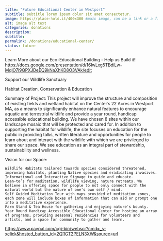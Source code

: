 ```yaml
---
title: "Future Educational Center in Westport"
subtitle: subtitle lorem ipsum dolor sit amet consectetur.
image: https://place-hold.it/400x300 #main image, can be a link or a file in assets/img/portfolio
alt: image alt text
categories: donations
description:
subtitle:
permalink: /donations/educational-center/
status: future
---
```




Learn More about our Eco-Educational Building - Help us Build it!
https://docs.google.com/presentation/d/16lwLxg5TBdiLw-MqlO7i9QPXJDeEQ9kNaXhKD8O3VAk/edit

Support our Wildlife Sanctuary

Habitat Creation, Conservation & Education

Summary of Project: This project will improve the structure and composition of existing fields and wetland habitat on the Center’s 22 Acres in Westport MA, as a means to significantly enhance natural features to encourage aquatic and terrestrial wildlife and provide a year round, handicap accessible educational building. We have chosen 8 sites within our landscape mosaic that will be protected and cared for. In addition to supporting the habitat for wildlife, the site focuses on education for the public in providing talks, written literature and opportunities for people to learn about and interact with the wildlife with which we are privileged to share our space. We see education as an integral part of stewardship, sustainability and wellness.

Vision for our Space:

    Wildlife Habitats tailored towards species considered threatened, improving habitats, planting Native species and eradicating invasives.
    Informational and Interactive Signage to guide and educate. 
    Lean-to’s for meditation, wildlife viewing, nature retreats. We believe in offering space for people to not only connect with the natural world but the nature of one’s own self / mind. 
    Self Guided Meditation Tour with maps provided of meditation zones, each zone will include boxes of information that can aid or prompt one into a meditative experience.
    Farm Stand & Tea House for gathering and enjoying nature’s bounty.
    Year Round Handicap Accessible Educational Center for hosting an array of programs; providing seasonal residencies for volunteers and artists, and a space for community to gather and learn.

https://www.paypal.com/cgi-bin/webscr?cmd=_s-xclick&hosted_button_id=2QRGT2PELN3XW&source=url